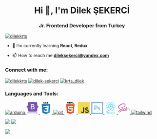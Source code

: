 <h1 align="center">Hi 👋, I'm Dilek ŞEKERCİ</h1>
<h3 align="center">Jr. Frontend Developer from Turkey</h3>

<p align="left"> <a href="https://twitter.com/dilekkrts" target="blank"><img src="https://img.shields.io/twitter/follow/dilekkrts?logo=twitter&style=for-the-badge" alt="dilekkrts" /></a> </p>

- 🌱 I’m currently learning **React, Redux**

- 📫 How to reach me **dileksekerci@yandex.com**

<h3 align="left">Connect with me:</h3>
<p align="left">
<a href="https://twitter.com/dilekkrts" target="blank"><img align="center" src="https://raw.githubusercontent.com/rahuldkjain/github-profile-readme-generator/master/src/images/icons/Social/twitter.svg" alt="dilekkrts" height="30" width="40" /></a>
<a href="https://linkedin.com/in/dilek-sekerci" target="blank"><img align="center" src="https://raw.githubusercontent.com/rahuldkjain/github-profile-readme-generator/master/src/images/icons/Social/linked-in-alt.svg" alt="dilek-sekerci" height="30" width="40" /></a>
<a href="https://www.hackerrank.com/krts_dilek" target="blank"><img align="center" src="https://raw.githubusercontent.com/rahuldkjain/github-profile-readme-generator/master/src/images/icons/Social/hackerrank.svg" alt="krts_dilek" height="30" width="40" /></a>
</p>

<h3 align="left">Languages and Tools:</h3>
<p align="left"> <a href="https://www.arduino.cc/" target="_blank" rel="noreferrer"> <img src="https://cdn.worldvectorlogo.com/logos/arduino-1.svg" alt="arduino" width="40" height="40"/> </a> <a href="https://getbootstrap.com" target="_blank" rel="noreferrer"> <img src="https://raw.githubusercontent.com/devicons/devicon/master/icons/bootstrap/bootstrap-plain-wordmark.svg" alt="bootstrap" width="40" height="40"/> </a> <a href="https://www.w3schools.com/css/" target="_blank" rel="noreferrer"> <img src="https://raw.githubusercontent.com/devicons/devicon/master/icons/css3/css3-original-wordmark.svg" alt="css3" width="40" height="40"/> </a> <a href="https://git-scm.com/" target="_blank" rel="noreferrer"> <img src="https://www.vectorlogo.zone/logos/git-scm/git-scm-icon.svg" alt="git" width="40" height="40"/> </a> <a href="https://www.w3.org/html/" target="_blank" rel="noreferrer"> <img src="https://raw.githubusercontent.com/devicons/devicon/master/icons/html5/html5-original-wordmark.svg" alt="html5" width="40" height="40"/> </a> <a href="https://developer.mozilla.org/en-US/docs/Web/JavaScript" target="_blank" rel="noreferrer"> <img src="https://raw.githubusercontent.com/devicons/devicon/master/icons/javascript/javascript-original.svg" alt="javascript" width="40" height="40"/> </a> <a href="https://www.photoshop.com/en" target="_blank" rel="noreferrer"> <img src="https://raw.githubusercontent.com/devicons/devicon/master/icons/photoshop/photoshop-line.svg" alt="photoshop" width="40" height="40"/> </a> <a href="https://reactjs.org/" target="_blank" rel="noreferrer"> <img src="https://raw.githubusercontent.com/devicons/devicon/master/icons/react/react-original-wordmark.svg" alt="react" width="40" height="40"/> </a> <a href="https://sass-lang.com" target="_blank" rel="noreferrer"> <img src="https://raw.githubusercontent.com/devicons/devicon/master/icons/sass/sass-original.svg" alt="sass" width="40" height="40"/> </a> <a href="https://tailwindcss.com/" target="_blank" rel="noreferrer"> <img src="https://www.vectorlogo.zone/logos/tailwindcss/tailwindcss-icon.svg" alt="tailwind" width="40" height="40"/> </a> </p>

<p align="center">
    <p>
      <img src="https://github-readme-stats.vercel.app/api?username=dileksekerci&count_private=false&show_icons=true&theme=tokyonight">
      <img src="https://github-readme-stats.vercel.app/api?username=dileksekerci&&show_icons=true&title_color=ffffff&icon_color=bb2acf&text_color=daf7dc&bg_color=151515">
  </p>
    <p>
    <img src="https://github-readme-stats.vercel.app/api/top-langs/?username=dileksekerci&hide=Python&layout=compact&show_icons=true&theme=tokyonight">
    </p>
